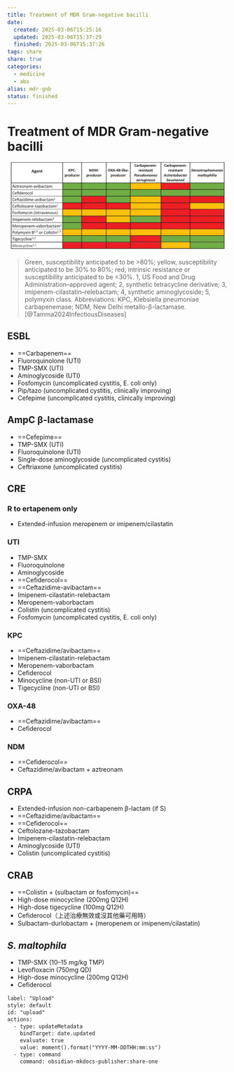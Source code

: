 ```yaml
---
title: Treatment of MDR Gram-negative bacilli
date:
  created: 2025-03-06T15:25:16
  updated: 2025-03-06T15:37:29
  finished: 2025-03-06T15:37:26
tags: share
share: true
categories:
  - medicine
  - abx
alias: mdr-gnb
status: finished
---
```

# Treatment of MDR Gram-negative bacilli  
  
![f3b5d87da5acf2c8d79ff55edb954115_MD5.jpeg](../assets/f3b5d87da5acf2c8d79ff55edb954115_MD5.jpeg)  
> Green, susceptibility anticipated to be >80%; yellow, susceptibility anticipated to be 30% to 80%; red, intrinsic resistance or susceptibility anticipated to be <30%. 1, US Food and Drug Administration–approved agent; 2, synthetic tetracycline derivative; 3, imipenem-cilastatin–relebactam; 4, synthetic aminoglycoside; 5, polymyxin class. Abbreviations: KPC, Klebsiella pneumoniae carbapenemase; NDM, New Delhi metallo-β-lactamase. [@Tamma2024InfectiousDiseases]  
  
<!-- more -->  
  
## ESBL  
- ==Carbapenem==  
- Fluoroquinolone (UTI)  
- TMP-SMX (UTI)  
- Aminoglycoside (UTI)  
- Fosfomycin (uncomplicated cystitis, E. coli only)  
- Pip/tazo (uncomplicated cystitis, clinically improving)  
- Cefepime (uncomplicated cystitis, clinically improving)  
  
## AmpC β-lactamase  
- ==Cefepime==  
- TMP-SMX (UTI)  
- Fluoroquinolone (UTI)  
- Single-dose aminoglycoside (uncomplicated cystitis)  
- Ceftriaxone (uncomplicated cystitis)  
  
## CRE  
### R to ertapenem only  
- Extended-infusion meropenem or imipenem/cilastatin  
### UTI  
- TMP-SMX  
- Fluoroquinolone  
- Aminoglycoside  
- ==Cefiderocol==  
- ==Ceftazidime-avibactam==  
- Imipenem-cilastatin-relebactam  
- Meropenem-vaborbactam  
- Colistin (uncomplicated cystitis)   
- Fosfomycin (uncomplicated cystitis, E. coli only)  
### KPC  
- ==Ceftazidime/avibactam==  
- Imipenem-cilastatin-relebactam  
- Meropenem-vaborbactam  
- Cefiderocol  
- Minocycline (non-UTI or BSI)  
- Tigecycline (non-UTI or BSI)  
### OXA-48  
- ==Ceftazidime/avibactam==  
- Cefiderocol  
### NDM  
- ==Cefiderocol==  
- Ceftazidime/avibactam + aztreonam  
  
## CRPA  
- Extended-infusion non-carbapenem β-lactam (if S)  
- ==Ceftazidime/avibactam==  
- ==Cefiderocol==  
- Ceftolozane-tazobactam  
- Imipenem-cilastatin-relebactam  
- Aminoglycoside (UTI)  
- Colistin (uncomplicated cystitis)  
  
## CRAB  
- ==Colistin + (sulbactam or fosfomycin)==  
- High-dose minocycline (200mg Q12H)  
- High-dose tigecycline (100mg Q12H)  
- Cefiderocol（上述治療無效或沒其他藥可用時）  
- Sulbactam-durlobactam + (meropenem or imipenem/cilastatin)  
  
## *S. maltophila*  
- TMP-SMX (10–15 mg/kg TMP)  
- Levofloxacin (750mg QD)  
- High-dose minocycline (200mg Q12H)  
- Cefiderocol  
  
   
```meta-bind-button  
label: "Upload"  
style: default  
id: "upload"  
actions:  
  - type: updateMetadata  
    bindTarget: date.updated  
    evaluate: true  
    value: moment().format("YYYY-MM-DDTHH:mm:ss")  
  - type: command  
    command: obsidian-mkdocs-publisher:share-one  
```